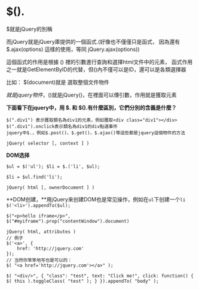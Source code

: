 # $().

$就是jQuery的別稱

而jQuery就是jQuery庫提供的一個函式.(好像也不僅僅只是函式， 因為還有 $.ajax(options) 這樣的使用，等同 jQuery.ajax(options))

這個函式的作用是根據 () 裡的引數進行查詢和選擇html文件中的元素， 函式作用之一就是GetElementByID的代替，但()內不僅可以是ID，還可以是各類選擇器

比如： $(document)就是 選取整個文件物件

$就是jquery物件，$()就是jQuery()，在裡面可以傳引數，作用就是獲取元素

**下面看下在jquery中，用 $. 和 $().有什麼區別，它們分別的含義是什麼？**

```
$(".div1") 表示獲取類名為div1的元素，例如獲取<div class="div1"></div>
$(".div1").onclick表示類名為div1的div點選事件
jquery中$.，例如$.post()，$.get()，$.ajax()等這些都是jquery這個物件的方法
```

`jQuery( selector [, context ] )`

**DOM选择**

`$ul = $('ul');
$li = $.('li', $ul);`

`$li = $ul.find('li');`

`jQuery( html [, ownerDocument ] )`

**DOM创建，**用jQuery来创建DOM也是常见操作，例如在`ul`下创建一个`li
$('<li>').appendTo($ul);`

`$("<p>hello iframe</p>", $("#myiframe").prop("contentWindow").document)`

```
jQuery( html, attributes )
// 例子
$('<a>', {
    href: 'http://jquery.com'
});
// 当然你笨笨地写也是可以的：
$( "<a href='http://jquery.com'></a>" );
```

`$( "<div/>", {
  "class": "test",
  text: "Click me!",
  click: function() {
    $( this ).toggleClass( "test" );
  }
}).appendTo( "body" );`